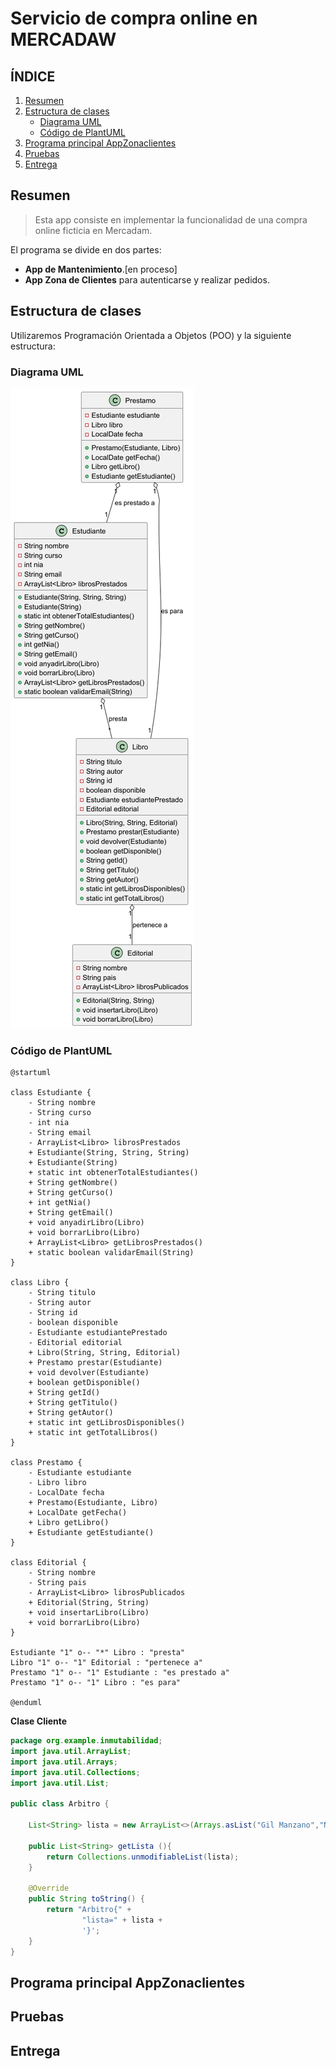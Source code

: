 # Servicio de compra online en MERCADAW

## ÍNDICE

1. [Resumen](#resumen)
2. [Estructura de clases](https://github.com/pbendom3/Repositorio_Estructuras/tree/main#estructura-de-clases)
    - [Diagrama UML](#diagrama-uml)
    - [Código de PlantUML](#codigo-de-plantuml)
4. [Programa principal AppZonaclientes](#programa-principal-appzonaclientes)
5. [Pruebas](#pruebas)
6. [Entrega](#entrega)


## Resumen
> Esta app consiste en implementar la funcionalidad de una compra online ficticia en Mercadam.

El programa se divide en dos partes:
- **App de Mantenimiento**.[en proceso]
- **App Zona de Clientes** para autenticarse y realizar pedidos. 

## Estructura de clases 

Utilizaremos Programación Orientada a Objetos (POO) y la siguiente estructura:

### Diagrama UML
![img/biblio.png](img/biblio.png)

### Código de PlantUML

```` PlantUML
@startuml

class Estudiante {
    - String nombre
    - String curso
    - int nia
    - String email
    - ArrayList<Libro> librosPrestados
    + Estudiante(String, String, String)
    + Estudiante(String)
    + static int obtenerTotalEstudiantes()
    + String getNombre()
    + String getCurso()
    + int getNia()
    + String getEmail()
    + void anyadirLibro(Libro)
    + void borrarLibro(Libro)
    + ArrayList<Libro> getLibrosPrestados()
    + static boolean validarEmail(String)
}

class Libro {
    - String titulo
    - String autor
    - String id
    - boolean disponible
    - Estudiante estudiantePrestado
    - Editorial editorial
    + Libro(String, String, Editorial)
    + Prestamo prestar(Estudiante)
    + void devolver(Estudiante)
    + boolean getDisponible()
    + String getId()
    + String getTitulo()
    + String getAutor()
    + static int getLibrosDisponibles()
    + static int getTotalLibros()
}

class Prestamo {
    - Estudiante estudiante
    - Libro libro
    - LocalDate fecha
    + Prestamo(Estudiante, Libro)
    + LocalDate getFecha()
    + Libro getLibro()
    + Estudiante getEstudiante()
}

class Editorial {
    - String nombre
    - String pais
    - ArrayList<Libro> librosPublicados
    + Editorial(String, String)
    + void insertarLibro(Libro)
    + void borrarLibro(Libro)
}

Estudiante "1" o-- "*" Libro : "presta"
Libro "1" o-- "1" Editorial : "pertenece a"
Prestamo "1" o-- "1" Estudiante : "es prestado a"
Prestamo "1" o-- "1" Libro : "es para"

@enduml

````
**Clase Cliente**
```` Java
package org.example.inmutabilidad;
import java.util.ArrayList;
import java.util.Arrays;
import java.util.Collections;
import java.util.List;

public class Arbitro {

    List<String> lista = new ArrayList<>(Arrays.asList("Gil Manzano","Negreira", "Clos Gómez"));

    public List<String> getLista (){
        return Collections.unmodifiableList(lista);
    }

    @Override
    public String toString() {
        return "Arbitro{" +
                "lista=" + lista +
                '}';
    }
}

````


## Programa principal AppZonaclientes

## Pruebas

## Entrega
